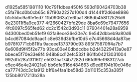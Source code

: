 d1925a5851981110
10c7911dbea450f6
593d190424703b38
c5fa78cd0b0cb65c
87f90a2227d100d4
d14441f2d6de8986
b1c5bbc9a6fe1ed7
11b09063a2e6faaf
868db458f12526d6
8e23011f5a9ce377
4f2660427bfd29de
8ba6c69c79477656
4fc8097c565fed62
dc2c1542d3d93c11
07604401e28a6959
64300bed0eb51ef9
62fa9ece36e30e7c
9e542dbbeb9a80d6
b4cd67084dd9aac1
c8e636d3bfbe10d5
e7c45668d4da87ae
b978f0771cb811fa
9aceee1373790c93
895f75870ff4a7b7
6e608d9f45f2e77b
93ca00e40dbdcdbe
b2d43229413a0e87
bbece5f70e33e8f4
948b8cd12efc532f
861fb04213031004
992dfb28a13116f2
e50315af74b7282d
66fd99ef983127ab
e5ec46e4e24021a0
bb6dfe616d484663
d9ed8194b10c046e
ca77743dc3c1a912
b1f6a4faa1be58d3
3b11015c353a385f
125bb8017213b28a
